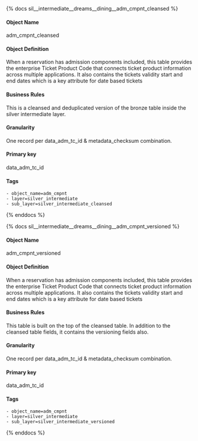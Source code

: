 {% docs sil__intermediate__dreams__dining__adm_cmpnt_cleansed %}

#### Object Name
adm_cmpnt_cleansed

#### Object Definition
When a reservation has admission components included, this table provides the enterprise Ticket Product Code that connects ticket product information across multiple applications. It also contains the tickets validity start and end dates which is a key attribute for date based tickets

#### Business Rules
This is a cleansed and deduplicated version of the bronze table inside the silver intermediate layer.

#### Granularity
One record per data_adm_tc_id & metadata_checksum combination.

#### Primary key
data_adm_tc_id

#### Tags
    - object_name=adm_cmpnt
    - layer=silver_intermediate
    - sub_layer=silver_intermediate_cleansed

{% enddocs %}

{% docs sil__intermediate__dreams__dining__adm_cmpnt_versioned %}

#### Object Name
adm_cmpnt_versioned

#### Object Definition
When a reservation has admission components included, this table provides the enterprise Ticket Product Code that connects ticket product information across multiple applications. It also contains the tickets validity start and end dates which is a key attribute for date based tickets

#### Business Rules
This table is built on the top of the cleansed table. In addition to the cleansed table fields, it contains the versioning fields also.

#### Granularity
One record per data_adm_tc_id & metadata_checksum combination.

#### Primary key
data_adm_tc_id

#### Tags
    - object_name=adm_cmpnt
    - layer=silver_intermediate
    - sub_layer=silver_intermediate_versioned

{% enddocs %}